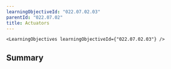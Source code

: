 ```yaml
---
learningObjectiveId: "022.07.02.03"
parentId: "022.07.02"
title: Actuators
---
```


```tsx eval
<LearningObjectives learningObjectiveId={"022.07.02.03"} />
```

## Summary
